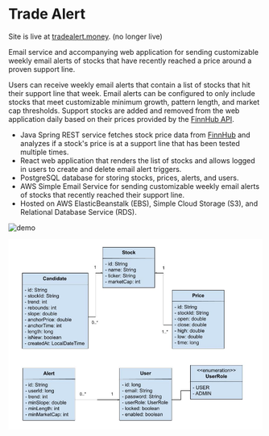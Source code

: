 # Trade Alert

Site is live at [tradealert.money](https://tradealert.money/). (no longer live)

Email service and accompanying web application for sending customizable weekly email alerts of stocks that have recently reached a price around a proven support line.

Users can receive weekly email alerts that contain a list of stocks that hit their support line that week. Email alerts can be configured to only include stocks that meet customizable minimum growth, pattern length, and market cap thresholds. Support stocks are added and removed from the web application daily based on their prices provided by the [FinnHub API](https://finnhub.io/).


- Java Spring REST service fetches stock price data from [FinnHub](https://finnhub.io/) and analyzes if a stock's price is at a support line that has been tested multiple times.
- React web application that renders the list of stocks and allows logged in users to create and delete email alert triggers.
- PostgreSQL database for storing stocks, prices, alerts, and users.
- AWS Simple Email Service for sending customizable weekly email alerts of stocks that recently reached their support line.
- Hosted on AWS ElasticBeanstalk (EBS), Simple Cloud Storage (S3), and Relational Database Service (RDS).



![demo](tradealert-demo.gif)


![diagram](tradealert-diagram.jpg)






